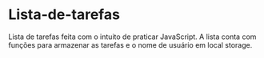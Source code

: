 # Lista-de-tarefas
 Lista de tarefas feita com o intuito de praticar JavaScript. A lista conta com funções para armazenar as tarefas e o nome de usuário em local storage.
